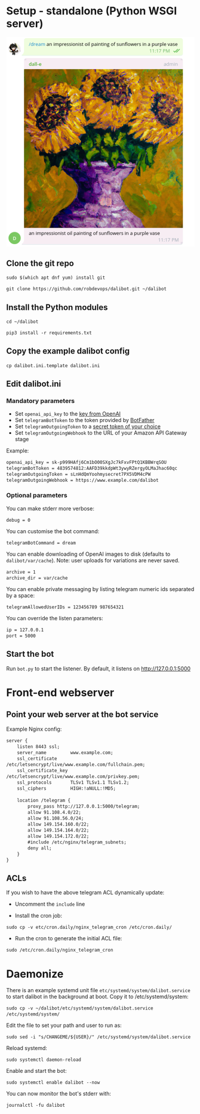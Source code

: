 # Setup - standalone (Python WSGI server)

![Screenshot of chat with Dalibot](dali_2.png?raw=true "an impressionist oil painting of sunflowers in a purple vase")


## Clone the git repo
```
sudo $(which apt dnf yum) install git
```
```
git clone https://github.com/robdevops/dalibot.git ~/dalibot
```

## Install the Python modules
```
cd ~/dalibot
```
```
pip3 install -r requirements.txt
```

## Copy the example dalibot config
```
cp dalibot.ini.template dalibot.ini
```

## Edit dalibot.ini

### Mandatory parameters
  * Set `openai_api_key` to the [key from OpenAI](https://beta.openai.com/account/api-keys)
  * Set `telegramBotToken` to the token provided by [BotFather](https://core.telegram.org/bots/tutorial)
  * Set `telegramOutgoingToken` to a [secret token of your choice](https://core.telegram.org/bots/api#setwebhook)
  * Set `telegramOutgoingWebhook` to the URL of your Amazon API Gateway stage

Example:
```
openai_api_key = sk-p999HAfj6Cm1bO00SXgJc7kFxvFPtQ1KBBWrqSOU
telegramBotToken = 4839574812:AAFD39kkdpWt3ywyRZergyOLMaJhac60qc
telegramOutgoingToken = sLnHdQmYoohmysecret7PX5VDM4cPW
telegramOutgoingWebhook = https://www.example.com/dalibot
```

### Optional parameters
You can make stderr more verbose:
```
debug = 0
```

You can customise the bot command:
```
telegramBotCommand = dream
```

You can enable downloading of OpenAI images to disk (defaults to `dalibot/var/cache`). Note: user uploads for variations are never saved.
```
archive = 1
archive_dir = var/cache
```

You can enable private messaging by listing telegram numeric ids separated by a space:
```
telegramAllowedUserIDs = 123456789 987654321
```

You can override the listen parameters:
```
ip = 127.0.0.1
port = 5000
```

## Start the bot 
Run `bot.py` to start the listener. By default, it listens on http://127.0.0.1:5000


# Front-end webserver

## Point your web server at the bot service

Example Nginx config:
```
server {
    listen 8443 ssl;
    server_name         www.example.com;
    ssl_certificate     /etc/letsencrypt/live/www.example.com/fullchain.pem;
    ssl_certificate_key /etc/letsencrypt/live/www.example.com/privkey.pem;
    ssl_protocols       TLSv1 TLSv1.1 TLSv1.2;
    ssl_ciphers         HIGH:!aNULL:!MD5;

    location /telegram {
        proxy_pass http://127.0.0.1:5000/telegram;
        allow 91.108.4.0/22;
        allow 91.108.56.0/24;
        allow 149.154.160.0/22;
        allow 149.154.164.0/22;
        allow 149.154.172.0/22;
        #include /etc/nginx/telegram_subnets;
        deny all;
    }
}
```

## ACLs
If you wish to have the above telegram ACL dynamically update:
* Uncomment the `include` line

* Install the cron job:
```
sudo cp -v etc/cron.daily/nginx_telegram_cron /etc/cron.daily/
```

* Run the cron to generate the initial ACL file:
```
sudo /etc/cron.daily/nginx_telegram_cron
```


# Daemonize

There is an example systemd unit file `etc/systemd/system/dalibot.service` to start dalibot in the background at boot. 
Copy it to /etc/systemd/system:
```
sudo cp -v ~/dalibot/etc/systemd/system/dalibot.service /etc/systemd/system/
```

Edit the file to set your path and user to run as:
```
sudo sed -i "s/CHANGEME/${USER}/" /etc/systemd/system/dalibot.service
```

Reload systemd:
```
sudo systemctl daemon-reload
```

Enable and start the bot:
```
sudo systemctl enable dalibot --now
```
You can now monitor the bot's stderr with:
```
journalctl -fu dalibot
```
